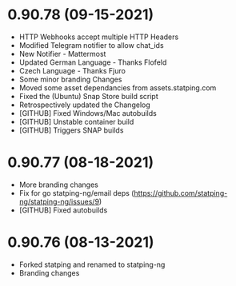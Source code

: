 # 0.90.78 (09-15-2021)
- HTTP Webhooks accept multiple HTTP Headers
- Modified Telegram notifier to allow chat_ids
- New Notifier - Mattermost
- Updated German Language - Thanks Flofeld
- Czech Language - Thanks Fjuro
- Some minor branding Changes
- Moved some asset dependancies from assets.statping.com
- Fixed the (Ubuntu) Snap Store build script
- Retrospectively updated the Changelog
- [GITHUB] Fixed Windows/Mac autobuilds
- [GITHUB] Unstable container build
- [GITHUB] Triggers SNAP builds

# 0.90.77 (08-18-2021)
- More branding changes
- Fix for go statping-ng/email deps (https://github.com/statping-ng/statping-ng/issues/9)
- [GITHUB] Fixed autobuilds

# 0.90.76 (08-13-2021)
- Forked statping and renamed to statping-ng
- Branding changes
